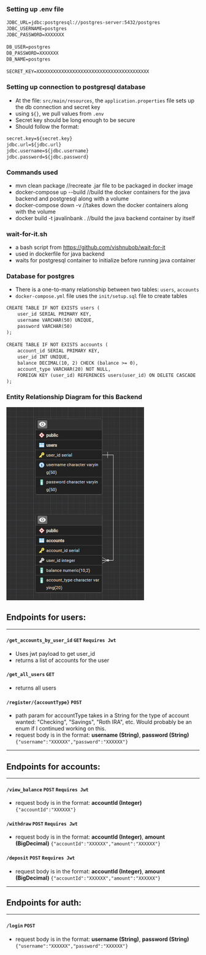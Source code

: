 ### Setting up .env file
```
JDBC_URL=jdbc:postgresql://postgres-server:5432/postgres
JDBC_USERNAME=postgres
JDBC_PASSWORD=XXXXXXX

DB_USER=postgres
DB_PASSWORD=XXXXXXX
DB_NAME=postgres

SECRET_KEY=XXXXXXXXXXXXXXXXXXXXXXXXXXXXXXXXXXXXXXXXX
```

### Setting up connection to postgresql database
- At the file: `src/main/resources`, the `application.properties` file sets up the db connection and secret key
- using `${}`, we pull values from `.env`
- Secret key should be long enough to be secure
- Should follow the format:
```
secret.key=${secret.key}
jdbc.url=${jdbc.url}
jdbc.username=${jdbc.username}
jdbc.password=${jdbc.password}
```

### Commands used
- mvn clean package //recreate .jar file to be packaged in docker image
- docker-compose up --build //build the docker containers for the java backend and postgresql along with a volume
- docker-compose down -v //takes down the docker containers along with the volume
- docker build -t javalinbank . //build the java backend container by itself

### wait-for-it.sh
- a bash script from https://github.com/vishnubob/wait-for-it
- used in dockerfile for java backend
- waits for postgresql container to initialize before running java container

### Database for postgres
- There is a one-to-many relationship between two tables: `users`, `accounts`
- `docker-compose.yml` file uses the `init/setup.sql` file to create tables
```
CREATE TABLE IF NOT EXISTS users (
    user_id SERIAL PRIMARY KEY,
    username VARCHAR(50) UNIQUE,
    password VARCHAR(50)
);

CREATE TABLE IF NOT EXISTS accounts (
    account_id SERIAL PRIMARY KEY,
    user_id INT UNIQUE,
    balance DECIMAL(10, 2) CHECK (balance >= 0),
    account_type VARCHAR(20) NOT NULL,
    FOREIGN KEY (user_id) REFERENCES users(user_id) ON DELETE CASCADE
);
```
### Entity Relationship Diagram for this Backend
![](src/main/resources/java-bank-erd.png)

## Endpoints for users:
<hr/>

#### `/get_accounts_by_user_id` `GET` `Requires Jwt`
- Uses jwt payload to get user_id
- returns a list of accounts for the user
#### `/get_all_users` `GET`
- returns all users
#### `/register/{accountType}` `POST`
- path param for accountType takes in a String for the type of account wanted: "Checking", "Savings", "Roth IRA", etc. Would probably be an enum if I continued working on this.
- request body is in the format: **username (String)**, **password (String)**
`{"username":"XXXXXX","password":"XXXXXX"}`
<hr/>

## Endpoints for accounts:
<hr/>

#### `/view_balance` `POST` `Requires Jwt`
- request body is in the format: **accountId (Integer)**
  `{"accountId":"XXXXXX"}`
#### `/withdraw` `POST` `Requires Jwt`
- request body is in the format: **accountId (Integer)**, **amount (BigDecimal)**
  `{"accountId":"XXXXXX","amount":"XXXXXX"}`
#### `/deposit` `POST` `Requires Jwt`
- request body is in the format: **accountId (Integer)**, **amount (BigDecimal)**
  `{"accountId":"XXXXXX","amount":"XXXXXX"}`
<hr/>

## Endpoints for auth:
<hr/>

#### `/login` `POST`
- request body is in the format: **username (String)**, **password (String)**
  `{"username":"XXXXXX","password":"XXXXXX"}`

